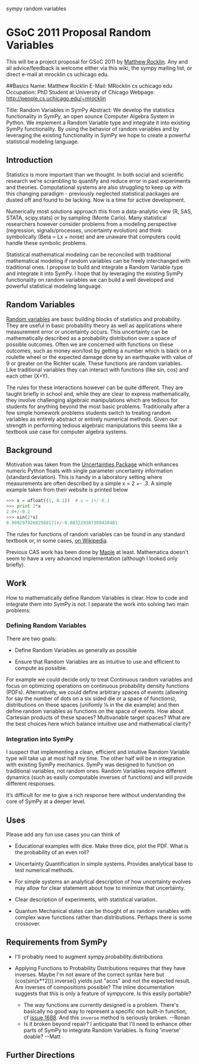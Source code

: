 sympy random variables
# GSoC 2011 Proposal Random Variables
This will be a project proposal for GSoC 2011 by [Matthew Rocklin](http://people.cs.uchicago.edu/~mrocklin). Any and all advice/feedback is welcome either via this wiki, the sympy mailing list, or direct e-mail at mrocklin cs uchicago edu. 

##Basics
Name: Matthew Rocklin
E-Mail: MRocklin cs uchicago edu
Occupation: PhD Student at University of Chicago
Webpage: http://people.cs.uchicago.edu/~mrocklin

Title: Random Variables in SymPy
Abstract: We develop the statistics functionality in SymPy, an open sounce Computer Algebra System in Python. We implement a Random Variable type and integrate it into existing SymPy functionality. By using the behavior of random variables and by leveraging the existing functionality in SymPy we hope to create a powerful statistical modeling language. 

## Introduction 
Statistics is more important than we thought. In both social and scientific research we’re scrambling to quantify and reduce error in past experiments and theories. Computational systems are also struggling to keep up with this changing paradigm - previously neglected statistical packages are dusted off and found to be lacking. Now is a time for active development. 

Numerically most solutions approach this from a data-analytic view (R, SAS, STATA, scipy.stats) or by sampling (Monte Carlo). Many statistical researchers however consider problems from a modeling perspective (regression, signals/processes, uncertainty evolution) and think symbolically (Beta = Lx + noise) and are unaware that computers could handle these symbolic problems. 

Statistical mathematical modeling can be reconciled with traditional mathematical modeling if random variables can be freely interchanged with traditional ones. I propose to build and integrate a Random Variable type and integrate it into SymPy. I hope that by leveraging the existing SymPy functionality on random variables we can build a well developed and powerful statistical modeling language. 

## Random Variables

[Random variables](http://en.wikipedia.org/wiki/Random_variable) are basic building blocks of statistics and probability. They are useful in basic probability theory as well as applications where measurement error or uncertainty occurs. This uncertainty can be mathematically described as a probability distribution over a space of possible outcomes. Often we are concerned with functions on these outcomes, such as money won/lost by getting a number which is black on a roulette wheel or the expected damage done by an earthquake with value of 9 or greater on the Richter scale. These functions are random variables. Like traditional variables they can interact with functions (like sin, cos) and each other (X+Y). 

The rules for these interactions however can be quite different. They are taught briefly in school and, while they are clear to express mathematically, they involve challenging algebraic manipulations which are tedious for students for anything beyond the most basic problems. Traditionally after a few simple homework problems students switch to treating random variables as entirely abstract or entirely numerical methods. Given our strength in performing tedious algebraic manipulations this seems like a textbook use case for computer algebra systems.

## Background
Motivation was taken from the [Uncertainties Package](http://packages.python.org/uncertainties/index.html) which enhances numeric Python floats with single parameter uncertainty information (standard deviation). This is handy in a laboratory setting where measurements are often described by a simple x = 2 +- .3. A simple example taken from their website is printed below
```python
>>> x = ufloat((1, 0.1))  # x = 1+/-0.1
>>> print 2*x
2.0+/-0.2
>>> sin(2*x)  
0.90929742682568171+/-0.083229367309428481
```

The rules for functions of random variables can be found in any standard textbook or, in some cases,  [on Wikipedia](http://en.wikipedia.org/wiki/Random_variable#Functions_of_random_variables). 

Previous CAS work has been done by [Maple](http://www.maplesoft.com/support/help/Maple/view.aspx?path=Statistics/RandomVariables) at least. Mathematica doesn't seem to have a very advanced implementation (although I looked only briefly). 

## Work

How to mathematically define Random Variables is clear. How to code and integrate them into SymPy is not. I separate the work into solving two main problems:

### Defining Random Variables

There are two goals:

* Define Random Variables as generally as possible

* Ensure that Random Variables are as intuitive to use and efficient to compute as possible. 

For example we could decide only to treat Continuous random variables and focus on optimizing operations on continuous probability density functions (PDFs). Alternatively, we could define arbitrary spaces of events (allowing for say the number of dots on a six sided die or a space of functions), distributions on these spaces (unifomly ⅙ in the die example)  and then define random variables as functions on the space of events. How about Cartesian products of these spaces? Multivariable target spaces? What are the best choices here which balance intuitive use and mathematical clarity?

### Integration into SymPy

I suspect that implementing a clean, efficient and intuitive Random Variable type will take up at most half my time. The other half will be in integration with existing SymPy mechanics. 
SymPy was designed to function on traditional variables, not random ones. Random Variables require different dynamics (such as easily computable inverses of functions) and will provide different responses. 

It’s difficult for me to give a rich response here without understanding the core of SymPy at a deeper level. 

## Uses
Please add any fun use cases you can think of

* Educational examples with dice. Make three dice, plot the PDF. What is the probability of an even roll?

* Uncertainty Quantification in simple systems. Provides analytical base to test numerical methods.

* For simple systems an analytical description of how uncertainty evolves may allow for clear statement about how to minimize that uncertainty. 

* Clear description of experiments, with statistical variation. 

* Quantum Mechanical states can be thought of as random variables with complex wave functions rather than distributions. Perhaps there is some crossover. 


## Requirements from SymPy
* I'll probably need to augment sympy.probability.distributions

* Applying Functions to Probability Distributions requires that they have inverses. Maybe I'm not aware of the correct syntax here but (cos(sin(x**2))).inverse() yields just "acos" and not the expected result. Are inverses of compositions possible? The inline documentation suggests that this is only a feature of sympycore. Is this easily portable?
  * The way functions are currently designed is a problem. There's basically no good way to represent a specific non built-in function, cf [issue 1688](http://code.google.com/p/sympy/issues/detail?id=1688). And this `inverse` method is seriously broken. --Ronan  
  * Is it broken beyond repair? I anticipate that I'll need to enhance other parts of SymPy to integrate Random Variables. Is fixing 'inverse' doable? --Matt


## Further Directions

